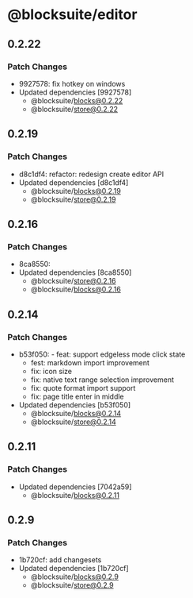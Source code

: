 # @blocksuite/editor

## 0.2.22

### Patch Changes

- 9927578: fix hotkey on windows
- Updated dependencies [9927578]
  - @blocksuite/blocks@0.2.22
  - @blocksuite/store@0.2.22

## 0.2.19

### Patch Changes

- d8c1df4: refactor: redesign create editor API
- Updated dependencies [d8c1df4]
  - @blocksuite/blocks@0.2.19
  - @blocksuite/store@0.2.19

## 0.2.16

### Patch Changes

- 8ca8550:
- Updated dependencies [8ca8550]
  - @blocksuite/store@0.2.16
  - @blocksuite/blocks@0.2.16

## 0.2.14

### Patch Changes

- b53f050: - feat: support edgeless mode click state
  - fest: markdown import improvement
  - fix: icon size
  - fix: native text range selection improvement
  - fix: quote format import support
  - fix: page title enter in middle
- Updated dependencies [b53f050]
  - @blocksuite/blocks@0.2.14
  - @blocksuite/store@0.2.14

## 0.2.11

### Patch Changes

- Updated dependencies [7042a59]
  - @blocksuite/blocks@0.2.11

## 0.2.9

### Patch Changes

- 1b720cf: add changesets
- Updated dependencies [1b720cf]
  - @blocksuite/blocks@0.2.9
  - @blocksuite/store@0.2.9
